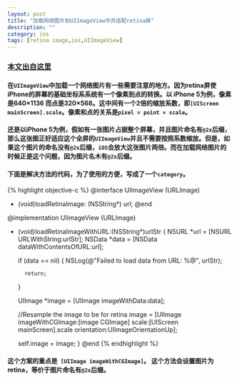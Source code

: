 ```yaml
---
layout: post
title: "加载网络图片到UIImageView中并适配retina屏"
description: ""
category: ios
tags: [retina image,ios,UIImageView]
---
```


### [本文出自这里](https://mobiarch.wordpress.com/2014/01/27/loading-a-retina-image-into-uiimageview/)

#### 在`UIImageView`中加载一个网络图片有一些需要注意的地方。因为retina屏使iPhone的屏幕的基础坐标系系统有一个像素到点的转换。以 iPhone 5为例，像素是640×1136 而点是320×568。这中间有一个2倍的缩放系数，即`[UIScreen mainScreen].scale`。像素和点的关系是`pixel = point × scale`。

#### 还是以iPhone 5为例，假如有一张图片占据整个屏幕，并且图片命名有`@2x`后缀，那么这张图正好适应这个全屏的`UIImageView`并且不需要按照系数缩放。但是，如果这个图片的命名没有`@2x`后缀，`iOS`会放大这张图片两倍。而在加载网络图片的时候正是这个问题，因为图片名木有`@2x`后缀。

#### 下面是解决方法的代码，为了使用的方便，写成了一个`category`。

{% highlight objective-c %}
@interface UIImageView (URLImage)
- (void)loadRetinaImage: (NSString*) url;
@end

@implementation UIImageView (URLImage)
- (void)loadRetinaImageWithURL:(NSString*)urlStr {
    NSURL *url = [NSURL URLWithString:urlStr];
    NSData *data = [NSData dataWithContentsOfURL:url];

    if (data == nil) {
        NSLog(@"Failed to load data from URL: %@", urlStr);

        return;
    }

    UIImage *image = [UIImage imageWithData:data];

    //Resample the image to be for retina
    image = [UIImage imageWithCGImage:[image CGImage] 
                                scale:[UIScreen mainScreen].scale 
                          orientation:UIImageOrientationUp];

    self.image = image;
}
@end
{% endhighlight %}

#### 这个方案的重点是` [UIImage imageWithCGImage]`。 这个方法会设置图片为retina，等价于图片命名有`@2x`后缀。